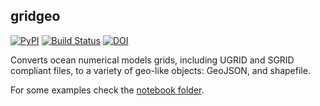 gridgeo
-------

[![PyPI](https://img.shields.io/pypi/v/gridgeo.svg?style=plastic)](https://pypi.python.org/pypi/gridgeo) [![Build Status](https://travis-ci.org/pyoceans/gridgeo.svg?branch=master)](https://travis-ci.org/pyoceans/gridgeo) [![DOI](https://zenodo.org/badge/5715/pyoceans/gridgeo.svg)](https://zenodo.org/badge/latestdoi/5715/pyoceans/gridgeo)

Converts ocean numerical models grids,
including UGRID and SGRID compliant files,
to a variety of geo-like objects: GeoJSON, and shapefile.

For some examples check the [notebook folder](https://nbviewer.jupyter.org/github/pyoceans/gridgeo/tree/master/notebooks/).

